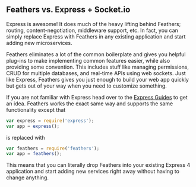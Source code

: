 ## Feathers vs. Express + Socket.io

Express is awesome! It does much of the heavy lifting behind Feathers; routing, content-negotiation, middleware support, etc. In fact, you can simply replace Express with Feathers in any existing application and start adding new microservices.

Feathers eliminates a lot of the common boilerplate and gives you helpful plug-ins to make implementing common features easier, while also providing some convention. This includes stuff like managing permissions, CRUD for multiple databases, and real-time APIs using web sockets. Just like Express, Feathers gives you just enough to build your web app quickly but gets out of your way when you need to customize something.

If you are not familiar with Express head over to the [Express Guides](http://expressjs.com/guide.html) to get an idea. Feathers works the exact same way and supports the same functionality except that

```js
var express = require('express');
var app = express();
```

is replaced with

```js
var feathers = require('feathers');
var app = feathers();
```

This means that you can literally drop Feathers into your existing Express 4 application and start adding new services right away without having to change anything.